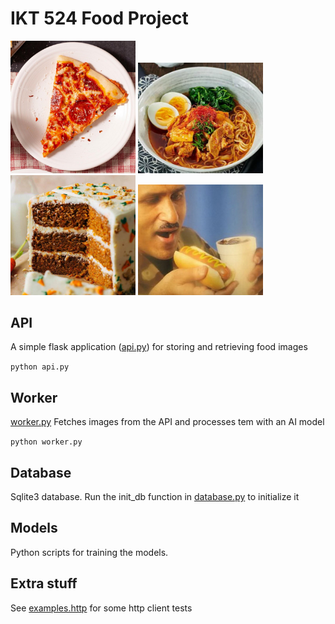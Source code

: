 # IKT 524 Food Project
<div style="display:inline;">
<img src="./test_images/pizza.png" alt="drawing" width="200"/>
<img src="./test_images/ramen.png" alt="drawing" width="200"/>
<img src="./test_images/carrotcake.png" alt="drawing" width="200"/>
<img src="./test_images/hot_dog.png" alt="drawing" width="200"/>
</div>

## API
A simple flask application ([api.py](./api.py)) for storing and retrieving food images

``python api.py``

## Worker
[worker.py](./worker.py) Fetches images from the API and processes tem with an AI model

``python worker.py``

## Database
Sqlite3 database. Run the init_db function in [database.py](./database.py) to initialize it

## Models
Python scripts for training the models. 

## Extra stuff
See [examples.http](./examples.http) for some http client tests